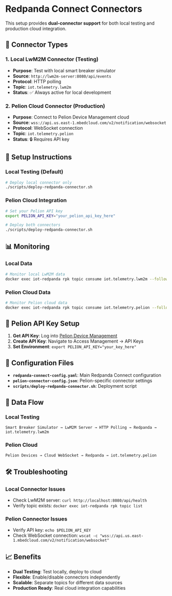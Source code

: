 # Redpanda Connect Connectors

This setup provides **dual-connector support** for both local testing and production cloud integration.

## 🔧 **Connector Types**

### **1. Local LwM2M Connector** (Testing)
- **Purpose**: Test with local smart breaker simulator
- **Source**: `http://lwm2m-server:8080/api/events`
- **Protocol**: HTTP polling
- **Topic**: `iot.telemetry.lwm2m`
- **Status**: ✅ Always active for local development

### **2. Pelion Cloud Connector** (Production)
- **Purpose**: Connect to Pelion Device Management cloud
- **Source**: `wss://api.us.east-1.mbedcloud.com/v2/notification/websocket`
- **Protocol**: WebSocket connection
- **Topic**: `iot.telemetry.pelion`
- **Status**: 🔒 Requires API key

## 🚀 **Setup Instructions**

### **Local Testing (Default)**
```bash
# Deploy local connector only
./scripts/deploy-redpanda-connector.sh
```

### **Pelion Cloud Integration**
```bash
# Set your Pelion API key
export PELION_API_KEY="your_pelion_api_key_here"

# Deploy both connectors
./scripts/deploy-redpanda-connector.sh
```

## 📊 **Monitoring**

### **Local Data**
```bash
# Monitor local LwM2M data
docker exec iot-redpanda rpk topic consume iot.telemetry.lwm2m --follow
```

### **Pelion Cloud Data**
```bash
# Monitor Pelion cloud data
docker exec iot-redpanda rpk topic consume iot.telemetry.pelion --follow
```

## 🔑 **Pelion API Key Setup**

1. **Get API Key**: Log into [Pelion Device Management](https://portal.mbedcloud.com/)
2. **Create API Key**: Navigate to Access Management → API Keys
3. **Set Environment**: `export PELION_API_KEY="your_key_here"`

## 📁 **Configuration Files**

- **`redpanda-connect-config.yaml`**: Main Redpanda Connect configuration
- **`pelion-connector-config.json`**: Pelion-specific connector settings
- **`scripts/deploy-redpanda-connector.sh`**: Deployment script

## 🔄 **Data Flow**

### **Local Testing**
```
Smart Breaker Simulator → LwM2M Server → HTTP Polling → Redpanda → iot.telemetry.lwm2m
```

### **Pelion Cloud**
```
Pelion Devices → Cloud WebSocket → Redpanda → iot.telemetry.pelion
```

## 🛠️ **Troubleshooting**

### **Local Connector Issues**
- Check LwM2M server: `curl http://localhost:8080/api/health`
- Verify topic exists: `docker exec iot-redpanda rpk topic list`

### **Pelion Connector Issues**
- Verify API key: `echo $PELION_API_KEY`
- Check WebSocket connection: `wscat -c "wss://api.us.east-1.mbedcloud.com/v2/notification/websocket"`

## 📈 **Benefits**

- **Dual Testing**: Test locally, deploy to cloud
- **Flexible**: Enable/disable connectors independently
- **Scalable**: Separate topics for different data sources
- **Production Ready**: Real cloud integration capabilities 